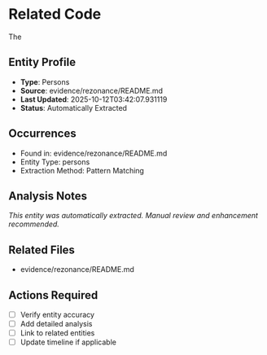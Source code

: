 # Related Code

The

## Entity Profile
- **Type**: Persons
- **Source**: evidence/rezonance/README.md
- **Last Updated**: 2025-10-12T03:42:07.931119
- **Status**: Automatically Extracted

## Occurrences
- Found in: evidence/rezonance/README.md
- Entity Type: persons
- Extraction Method: Pattern Matching

## Analysis Notes
*This entity was automatically extracted. Manual review and enhancement recommended.*

## Related Files
- evidence/rezonance/README.md

## Actions Required
- [ ] Verify entity accuracy
- [ ] Add detailed analysis
- [ ] Link to related entities
- [ ] Update timeline if applicable
